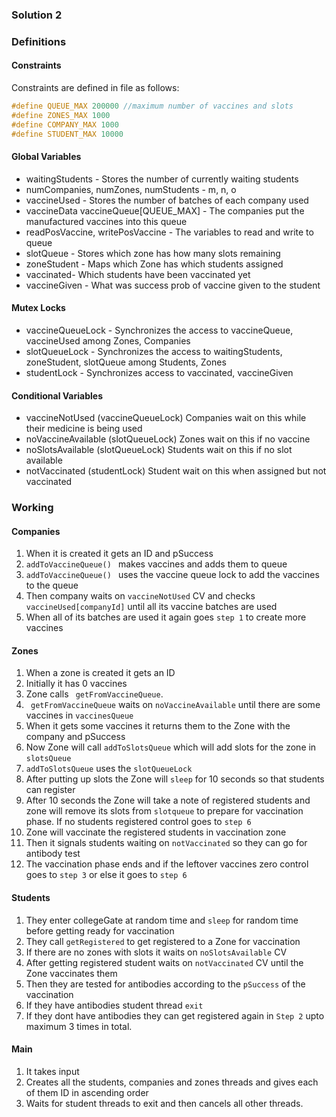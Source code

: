 ### Solution 2 
### Definitions
#### Constraints
Constraints are defined in file as follows:
```C
#define QUEUE_MAX 200000 //maximum number of vaccines and slots
#define ZONES_MAX 1000
#define COMPANY_MAX 1000
#define STUDENT_MAX 10000
```

#### Global Variables 
- waitingStudents - Stores the number of currently waiting students
- numCompanies, numZones, numStudents - m, n, o
- vaccineUsed - Stores the number of batches of each company used
- vaccineData vaccineQueue[QUEUE_MAX] - The companies put the manufactured vaccines into this queue
- readPosVaccine, writePosVaccine - The variables to read and write to queue
- slotQueue - Stores which zone has how many slots remaining
- zoneStudent - Maps which Zone has which students assigned
- vaccinated- Which students have been vaccinated yet
- vaccineGiven - What was success prob of vaccine given to the student

#### Mutex Locks
- vaccineQueueLock - Synchronizes the access to vaccineQueue, vaccineUsed among Zones, Companies
- slotQueueLock - Synchronizes the access to waitingStudents, zoneStudent, slotQueue among Students, Zones
- studentLock - Synchronizes access to vaccinated, vaccineGiven

#### Conditional Variables
- vaccineNotUsed (vaccineQueueLock) Companies wait on this while their medicine is being used
- noVaccineAvailable (slotQueueLock) Zones wait on this if no vaccine
- noSlotsAvailable (slotQueueLock) Students wait on this if no slot available
- notVaccinated (studentLock) Student wait on this when assigned but not vaccinated

### Working
#### Companies 
1. When it is created it gets an ID and pSuccess
2. ```addToVaccineQueue() ``` makes vaccines and adds them to queue
3. ```addToVaccineQueue() ``` uses the vaccine queue lock to add the vaccines to the queue
3. Then company waits on ```vaccineNotUsed``` CV and checks ```vaccineUsed[companyId]``` until all its vaccine batches are used
4. When all of its batches are used it again goes ```step 1``` to create more vaccines

#### Zones
1. When a zone is created it gets an ID
2. Initially it has 0 vaccines 
3. Zone calls ``` getFromVaccineQueue```. 
4. ``` getFromVaccineQueue``` waits on ```noVaccineAvailable``` until there are some vaccines in ```vaccinesQueue```
5. When it gets some vaccines it returns them to the Zone with the company and pSuccess
6. Now Zone will call ```addToSlotsQueue``` which will add slots for the zone in ```slotsQueue```
7. ```addToSlotsQueue``` uses the ```slotQueueLock ``` 
7. After putting up slots the Zone will ```sleep``` for 10 seconds so that students can register
8. After 10 seconds the Zone will take a note of registered students and zone will remove its slots from ```slotqueue``` to prepare for 
vaccination phase. If no students registered control goes to ```step 6```
9. Zone will vaccinate the registered students in vaccination zone
10. Then it signals students waiting on ```notVaccinated``` so they can go for antibody test
11. The vaccination phase ends and if the leftover vaccines zero control goes to ```step 3``` or else it goes to ```step 6```

#### Students
1. They enter collegeGate at random time and ```sleep``` for random time before getting ready for vaccination
2. They call ```getRegistered``` to get registered to a Zone for vaccination
3. If there are no zones with slots it waits on ```noSlotsAvailable``` CV
4. After getting registered student waits on ```notVaccinated``` CV until the Zone vaccinates them
5. Then they are tested for antibodies according to the ```pSuccess``` of the vaccination
6. If they have antibodies student thread ```exit```
7. If they dont have antibodies they can get registered again in ```Step 2``` upto maximum 3 times in total.

#### Main
1. It takes input
2. Creates all the students, companies and zones threads and gives each of them ID in ascending order
3. Waits for student threads to exit and then cancels all other threads.